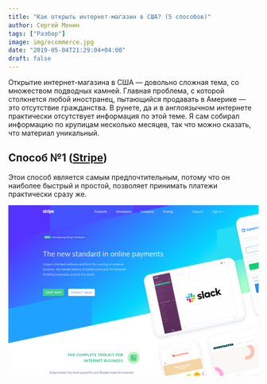 ```yaml
---
title: "Как открыть интернет-магазин в США? (5 способов)"
author: Сергей Монин
tags: ["Разбор"]
image: img/ecommerce.jpg
date: "2019-05-04T21:29:04+04:00"
draft: false
---
```


Открытие интернет-магазина в США — довольно сложная тема, со множеством подводных камней. Главная проблема, с которой столкнется любой иностранец, пытающийся продавать в Америке — это отсутствие гражданства. В рунете, да и в англоязычном интернете практически отсутствует информация по этой теме. Я сам собирал информацию по крупицам несколько месяцев, так что можно сказать, что материал уникальный.

## Способ №1 ([Stripe](https://stripe.com/))

Этои способ является самым предпочтительным, потому что он наиболее быстрый и простой, позволяет принимать платежи практически сразу же.

![Главная страница Stripe](./img/stripe.png)

